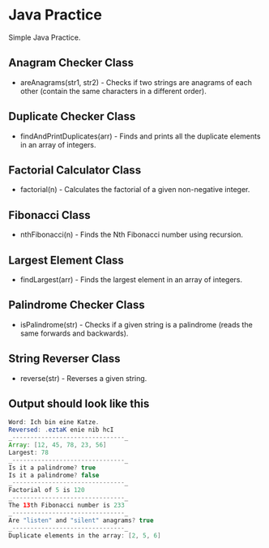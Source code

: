 # Java Practice

Simple Java Practice.

## Anagram Checker Class

* areAnagrams(str1, str2) - Checks if two strings are anagrams of each other (contain the same characters in a different order).

## Duplicate Checker Class

* findAndPrintDuplicates(arr) - Finds and prints all the duplicate elements in an array of integers.

## Factorial Calculator Class

* factorial(n) - Calculates the factorial of a given non-negative integer.

## Fibonacci Class

* nthFibonacci(n) - Finds the Nth Fibonacci number using recursion.

## Largest Element Class

* findLargest(arr) - Finds the largest element in an array of integers.

## Palindrome Checker Class

* isPalindrome(str) - Checks if a given string is a palindrome (reads the same forwards and backwards).

## String Reverser Class

* reverse(str) - Reverses a given string.

## Output should look like this

```java
Word: Ich bin eine Katze.
Reversed: .eztaK enie nib hcI
_-------------------------------_
Array: [12, 45, 78, 23, 56]
Largest: 78
_-------------------------------_
Is it a palindrome? true
Is it a palindrome? false
_-------------------------------_
Factorial of 5 is 120
_-------------------------------_
The 13th Fibonacci number is 233
_-------------------------------_
Are "listen" and "silent" anagrams? true
_-------------------------------_
Duplicate elements in the array: [2, 5, 6]
```
